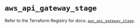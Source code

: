 # `aws_api_gateway_stage`

Refer to the Terraform Registry for docs: [`aws_api_gateway_stage`](https://registry.terraform.io/providers/hashicorp/aws/5.51.0/docs/resources/api_gateway_stage).
